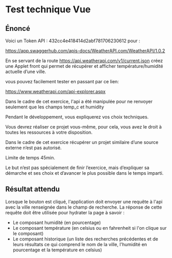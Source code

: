 # Test technique Vue

## Énoncé

Voici un Token API : 432cc4e418414d2abf781706230612 pour :

https://app.swaggerhub.com/apis-docs/WeatherAPI.com/WeatherAPI/1.0.2

En se servant de la route https://api.weatherapi.com/v1/current.json créez une Applet front qui permet de récupérer et afficher température/humidité actuelle d’une ville.

vous pouvez facilement tester en passant par ce lien:

https://www.weatherapi.com/api-explorer.aspx 

Dans le cadre de cet exercice, l'api a été manipulée pour ne renvoyer seulement que les champs temp_c et humidity

Pendant le développement, vous expliquerez vos choix techniques.

Vous devrez réaliser ce projet vous-même, pour cela, vous avez le droit à toutes les ressources à votre disposition.

Dans le cadre de cet exercice récupérer un projet similaire d’une source externe n’est pas autorisé.

Limite de temps 45min.

Le but n’est pas spécialement de finir l’exercice, mais d’expliquer sa démarche et ses choix et d’avancer le plus possible dans le temps imparti.


## Résultat attendu

Lorsque le bouton est cliqué, l'application doit envoyer une requête à l'api avec la ville renseignée dans le champ de recherche. La réponse de cette requête doit être utilisée pour hydrater la page à savoir :

- Le composant humidité (en pourcentage)
- Le composant température (en celsius ou en fahrenheit si l'on clique sur le composant)
- Le composant historique (un liste des recherches précédentes et de leurs résultats ce qui comprend le nom de la ville, l'humidité en pourcentage et la température en celsius)
